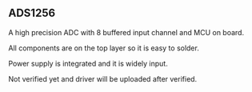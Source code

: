 ## ADS1256
A high precision ADC with 8 buffered input channel and MCU on board.

All components are on the top layer so it is easy to solder.

Power supply is integrated and it is widely input.

Not verified yet and driver will be uploaded after verified.

